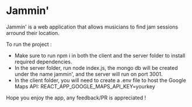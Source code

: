 # Jammin'

Jammin' is a web application that allows musicians to find jam sessions arround their location.

To run the project :

- Make sure to run npm i in both the client and the server folder to install required dependencies.
- In the server folder, run node index.js, the mongo db will be created under the name jammin', and the server will run on port 3001.
- In the client folder, you will need to create a .env file to host the Google Maps API:
  REACT_APP_GOOGLE_MAPS_API_KEY=yourkey

Hope you enjoy the app, any feedback/PR is appreciated !
